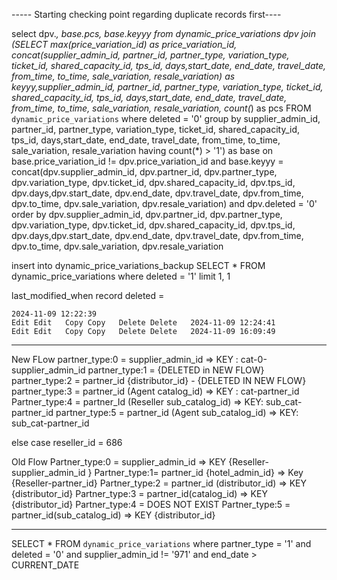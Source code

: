 ----- Starting checking point regarding duplicate records first----

select dpv.*, base.pcs, base.keyyy from dynamic_price_variations dpv join (SELECT max(price_variation_id) as price_variation_id, concat(supplier_admin_id, partner_id, partner_type, variation_type, ticket_id, shared_capacity_id, tps_id, days,start_date, end_date, travel_date, from_time, to_time, sale_variation, resale_variation) as keyyy,supplier_admin_id, partner_id, partner_type, variation_type, ticket_id, shared_capacity_id, tps_id, days,start_date, end_date, travel_date, from_time, to_time, sale_variation, resale_variation, count(*) as pcs FROM `dynamic_price_variations` where deleted = '0' group by  supplier_admin_id, partner_id, partner_type, variation_type, ticket_id, shared_capacity_id, tps_id, days,start_date, end_date, travel_date, from_time, to_time, sale_variation, resale_variation having count(*) > '1') as base on base.price_variation_id != dpv.price_variation_id and base.keyyy = concat(dpv.supplier_admin_id, dpv.partner_id, dpv.partner_type, dpv.variation_type, dpv.ticket_id, dpv.shared_capacity_id, dpv.tps_id, dpv.days,dpv.start_date, dpv.end_date, dpv.travel_date, dpv.from_time, dpv.to_time, dpv.sale_variation, dpv.resale_variation) and dpv.deleted = '0' order by dpv.supplier_admin_id, dpv.partner_id, dpv.partner_type, dpv.variation_type, dpv.ticket_id, dpv.shared_capacity_id, dpv.tps_id, dpv.days,dpv.start_date, dpv.end_date, dpv.travel_date, dpv.from_time, dpv.to_time, dpv.sale_variation, dpv.resale_variation





insert into dynamic_price_variations_backup SELECT * FROM dynamic_price_variations where deleted = '1' limit 1, 1 


last_modified_when record deleted = 

	2024-11-09 12:22:39
	Edit Edit	Copy Copy	Delete Delete	2024-11-09 12:24:41
	Edit Edit	Copy Copy	Delete Delete	2024-11-09 16:09:49


------

New FLow
partner_type:0 = supplier_admin_id => KEY : cat-0-supplier_admin_id
partner_type:1 = {DELETED in NEW FLOW}
partner_type:2 = partner_id {distributor_id} - {DELETED IN NEW FLOW}
partner_type:3 = partner_id (Agent catalog_id) => KEY : cat-partner_id
Partner_type:4 = partner_Id (Reseller sub_catalog_id) => KEY: sub_cat-partner_id
partner_type:5 = partner_id (Agent sub_catalog_id) => KEY: sub_cat-partner_id

else case reseller_id = 686


 
Old Flow
Partner_type:0 = supplier_admin_id => KEY {Reseller-supplier_admin_id }
Partner_type:1= partner_id {hotel_admin_id} => Key {Reseller-partner_id}
Partner_type:2 = partner_id (distributor_id) => KEY {distributor_id}
Partner_type:3 = partner_id(catalog_id) => KEY {distributor_id}
Partner_type:4 = DOES NOT EXIST
Partner_type:5 = partner_id(sub_catalog_id) => KEY {distributor_id}




---- 


SELECT * FROM `dynamic_price_variations` where partner_type = '1' and deleted = '0' and supplier_admin_id != '971' and end_date > CURRENT_DATE

